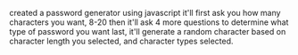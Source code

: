 created a password generator using javascript
it'll first ask you how many characters you want, 8-20
then it'll ask 4 more questions to determine what type of password you want
last, it'll generate a random character based on character length you selected, and character types selected.
